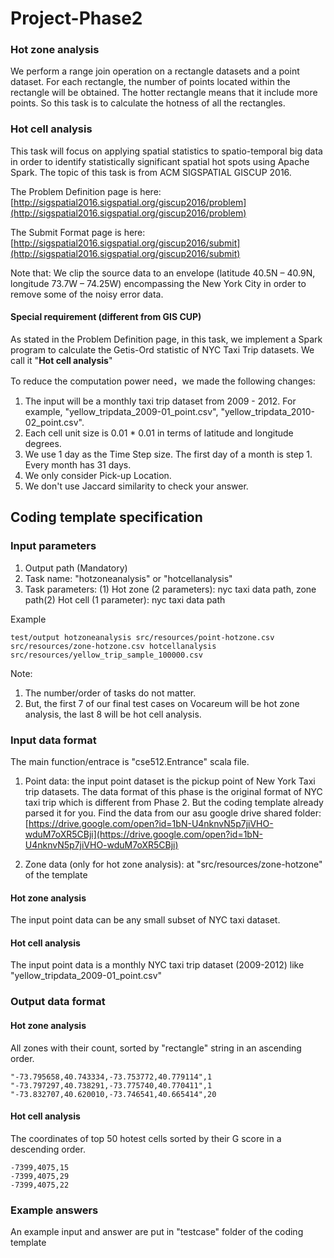 # Project-Phase2

### Hot zone analysis

We perform a range join operation on a rectangle datasets and a point dataset. For each rectangle, the number of points located within the rectangle will be obtained. The hotter rectangle means that it include more points. So this task is to calculate the hotness of all the rectangles. 

### Hot cell analysis

This task will focus on applying spatial statistics to spatio-temporal big data in order to identify statistically significant spatial hot spots using Apache Spark. The topic of this task is from ACM SIGSPATIAL GISCUP 2016.

The Problem Definition page is here: [http://sigspatial2016.sigspatial.org/giscup2016/problem](http://sigspatial2016.sigspatial.org/giscup2016/problem) 

The Submit Format page is here: [http://sigspatial2016.sigspatial.org/giscup2016/submit](http://sigspatial2016.sigspatial.org/giscup2016/submit)

Note that: We clip the source data to an envelope (latitude 40.5N – 40.9N, longitude 73.7W – 74.25W) encompassing the New York City in order to remove some of the noisy error data.

#### Special requirement (different from GIS CUP)
As stated in the Problem Definition page, in this task, we implement a Spark program to calculate the Getis-Ord statistic of NYC Taxi Trip datasets. We call it "**Hot cell analysis**"

To reduce the computation power need，we made the following changes:

1. The input will be a monthly taxi trip dataset from 2009 - 2012. For example, "yellow\_tripdata\_2009-01\_point.csv", "yellow\_tripdata\_2010-02\_point.csv".
2. Each cell unit size is 0.01 * 0.01 in terms of latitude and longitude degrees.
3. We use 1 day as the Time Step size. The first day of a month is step 1. Every month has 31 days.
4. We only consider Pick-up Location.
5. We don't use Jaccard similarity to check your answer.

## Coding template specification

### Input parameters

1. Output path (Mandatory)
2. Task name: "hotzoneanalysis" or "hotcellanalysis"
3. Task parameters: (1) Hot zone (2 parameters): nyc taxi data path, zone path(2) Hot cell (1 parameter): nyc taxi data path

Example
```
test/output hotzoneanalysis src/resources/point-hotzone.csv src/resources/zone-hotzone.csv hotcellanalysis src/resources/yellow_trip_sample_100000.csv
```

Note: 

1. The number/order of tasks do not matter.
2. But, the first 7 of our final test cases on Vocareum will be hot zone analysis, the last 8 will be hot cell analysis.



### Input data format
The main function/entrace is "cse512.Entrance" scala file.

1. Point data: the input point dataset is the pickup point of New York Taxi trip datasets. The data format of this phase is the original format of NYC taxi trip which is different from Phase 2. But the coding template already parsed it for you. Find the data from our asu google drive shared folder: [https://drive.google.com/open?id=1bN-U4nknvN5p7jiVHO-wduM7oXR5CBji](https://drive.google.com/open?id=1bN-U4nknvN5p7jiVHO-wduM7oXR5CBji)

2. Zone data (only for hot zone analysis): at "src/resources/zone-hotzone" of the template

#### Hot zone analysis
The input point data can be any small subset of NYC taxi dataset.

#### Hot cell analysis
The input point data is a monthly NYC taxi trip dataset (2009-2012) like "yellow\_tripdata\_2009-01\_point.csv"

### Output data format

#### Hot zone analysis
All zones with their count, sorted by "rectangle" string in an ascending order. 

```
"-73.795658,40.743334,-73.753772,40.779114",1
"-73.797297,40.738291,-73.775740,40.770411",1
"-73.832707,40.620010,-73.746541,40.665414",20
```


#### Hot cell analysis
The coordinates of top 50 hotest cells sorted by their G score in a descending order.

```
-7399,4075,15
-7399,4075,29
-7399,4075,22
```
### Example answers
An example input and answer are put in "testcase" folder of the coding template
